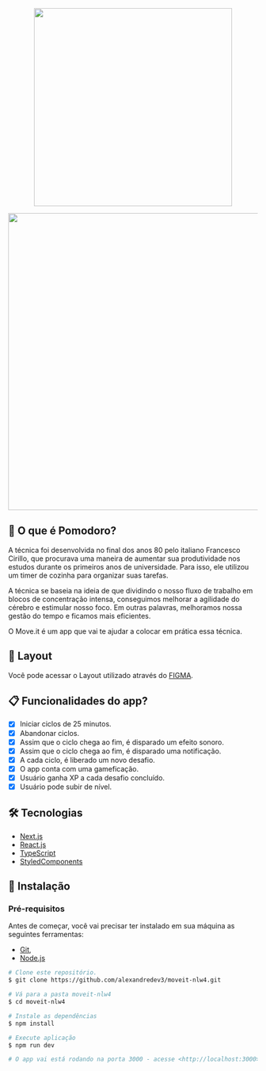 <div align="center">
  <img width="400px" src="https://user-images.githubusercontent.com/44401595/109346121-f4d0b480-784f-11eb-9f8b-436908913001.png" />
</div>

<p float="center">
  <img src="https://user-images.githubusercontent.com/44401595/109346988-3877ee00-7851-11eb-8a15-93a07a1e5595.png" width="600" />
</p>

## :page_facing_up: O que é Pomodoro?

A técnica foi desenvolvida no final dos anos 80 pelo italiano Francesco Cirillo, que procurava uma maneira de aumentar sua 
produtividade nos estudos durante os primeiros anos de universidade. Para isso, ele utilizou um timer de cozinha para organizar suas tarefas.

A técnica se baseia na ideia de que dividindo o nosso fluxo de trabalho em blocos de concentração intensa, 
conseguimos melhorar a agilidade do cérebro e estimular nosso foco. 
Em outras palavras, melhoramos nossa gestão do tempo e ficamos mais eficientes.

O Move.it é um app que vai te ajudar a colocar em prática essa técnica.

## :art: Layout
Você pode acessar o Layout utilizado através do <a href="https://www.figma.com/file/ge20pu3ofMOKoliUyKx1Nl/Move.it-1.0">FIGMA<a>.
  
## :clipboard: Funcionalidades do app?
- [x] Iniciar ciclos de 25 minutos.
- [x] Abandonar ciclos.
- [x] Assim que o ciclo chega ao fim, é disparado um efeito sonoro.
- [x] Assim que o ciclo chega ao fim, é disparado uma notificação.
- [x] A cada ciclo, é liberado um novo desafio.
- [x] O app conta com uma gameficação.
- [x] Usuário ganha XP a cada desafio concluído.
- [x] Usuário pode subir de nível.
  
 ## 🛠 Tecnologias

- [Next.js](https://nextjs.org/)
- [React.js](https://pt-br.reactjs.org/)
- [TypeScript](https://www.typescriptlang.org/)
- [StyledComponents](https://styled-components.com/)


## :closed_book: Instalação

### Pré-requisitos
Antes de começar, você vai precisar ter instalado em sua máquina as seguintes ferramentas:

- [Git](https://git-scm.com), 
- [Node.js](https://nodejs.org/en/)


```bash
# Clone este repositório.
$ git clone https://github.com/alexandredev3/moveit-nlw4.git

# Vá para a pasta moveit-nlw4
$ cd moveit-nlw4

# Instale as dependências
$ npm install 

# Execute aplicação
$ npm run dev

# O app vai está rodando na porta 3000 - acesse <http://localhost:3000>
```
